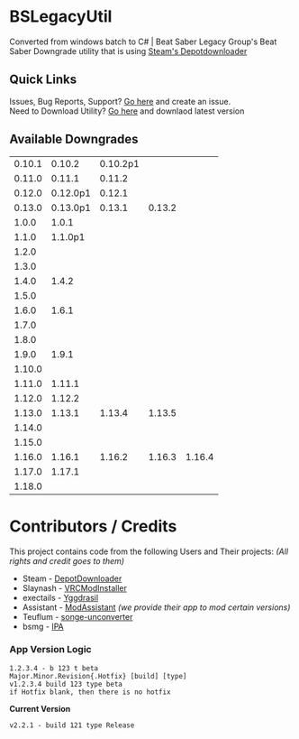 # BSLegacyUtil
Converted from windows batch to C# | Beat Saber Legacy Group's Beat Saber Downgrade utility that is using [Steam's Depotdownloader](https://github.com/SteamRE/DepotDownloader)

## Quick Links
Issues, Bug Reports, Support? [Go here](https://github.com/KortyBoi/BSLegacyUtil/issues) and create an issue.<br>
Need to Download Utility? [Go here](https://github.com/KortyBoi/BSLegacyUtil/releases/latest) and downlaod latest version

## Available Downgrades
|           |           |          |          |          |
|-----------|-----------|----------|----------|----------|
| 0.10.1    | 0.10.2    | 0.10.2p1 |
| 0.11.0    | 0.11.1    | 0.11.2   |
| 0.12.0    | 0.12.0p1  | 0.12.1   |
| 0.13.0    | 0.13.0p1  | 0.13.1   | 0.13.2   |
| 1.0.0     | 1.0.1     |
| 1.1.0     | 1.1.0p1   |
| 1.2.0     |
| 1.3.0     |
| 1.4.0     | 1.4.2     |
| 1.5.0     |
| 1.6.0     | 1.6.1     |
| 1.7.0     |
| 1.8.0     |
| 1.9.0     | 1.9.1     |
| 1.10.0    |
| 1.11.0    | 1.11.1    |
| 1.12.0    | 1.12.2    |
| 1.13.0    | 1.13.1    | 1.13.4   | 1.13.5   |
| 1.14.0    |
| 1.15.0    |
| 1.16.0    | 1.16.1    | 1.16.2   | 1.16.3   | 1.16.4  |
| 1.17.0    | 1.17.1    |
| 1.18.0    |

# Contributors / Credits
This project contains code from the following Users and Their projects: _(All rights and credit goes to them)_
* Steam - [DepotDownloader](https://github.com/SteamRE/DepotDownloader)
* Slaynash - [VRCModInstaller](https://github.com/Slaynash/VRChatModInstaller)
* exectails - [Yggdrasil](https://github.com/exectails/Yggdrasil)
* Assistant - [ModAssistant](https://github.com/Assistant/ModAssistant) _(we provide their app to mod certain versions)_
* Teuflum - [songe-unconverter](https://github.com/Teuflum/songe-unconverter)
* bsmg - [IPA](https://github.com/bsmg/BeatSaber-IPA-Reloaded)

### App Version Logic
```
1.2.3.4 - b 123 t beta
Major.Minor.Revision{.Hotfix} [build] [type]
v1.2.3.4 build 123 type beta
if Hotfix blank, then there is no hotfix
```
**Current Version**
```
v2.2.1 - build 121 type Release
```
